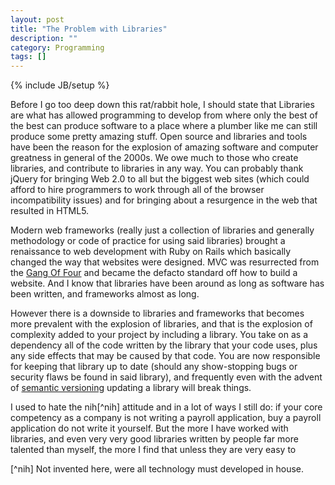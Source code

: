 ```yaml
---
layout: post
title: "The Problem with Libraries"
description: ""
category: Programming
tags: []
---
```

{% include JB/setup %}

Before I go too deep down this rat/rabbit hole, I should state that Libraries are what has allowed programming to
develop from where only the best of the best can produce software to a place where a plumber like me can still
produce some pretty amazing stuff.  Open source and libraries and tools have been the reason for the
explosion of amazing software and computer greatness in general of the 2000s.  We owe much to those who create
libraries, and contribute to libraries in any way.  You can probably thank jQuery for bringing Web 2.0 to 
all but the biggest web sites (which could afford to hire programmers to work through all of the browser
incompatibility issues) and for bringing about a resurgence in the web that resulted in HTML5.  

Modern web frameworks (really just a collection of libraries and generally methodology or code of practice for
using said libraries) brought a renaissance to web development with Ruby on Rails which basically changed the way that
websites were designed.  MVC was resurrected from the [Gang Of Four](http://en.wikipedia.org/wiki/Design_Patterns)
and became the defacto standard off how to build a website.   And I know that libraries have been
around as long as software has been written, and frameworks almost as long.  

However there is a downside to libraries and frameworks that becomes more prevalent with the explosion of 
libraries, and that is the explosion of complexity added to your project by including a library.  You take on
as a dependency all of the code written by the library that your code uses, plus any side effects that may
be caused by that code.  You are now responsible for keeping that library up to date (should any show-stopping bugs
or security flaws be found in said library), and frequently even with the advent of [semantic versioning](http://semver.org/)
updating a library will break things.  

I used to hate the nih[^nih] attitude and in a lot of ways I still do: if your core competency as a company is not
writing a payroll application, buy a payroll application do not write it yourself.  But the more I have worked with
libraries, and even very very good libraries written by people far more talented than myself, the more I find that
unless they are very easy to 

[^nih] Not invented here, were all technology must developed in house.